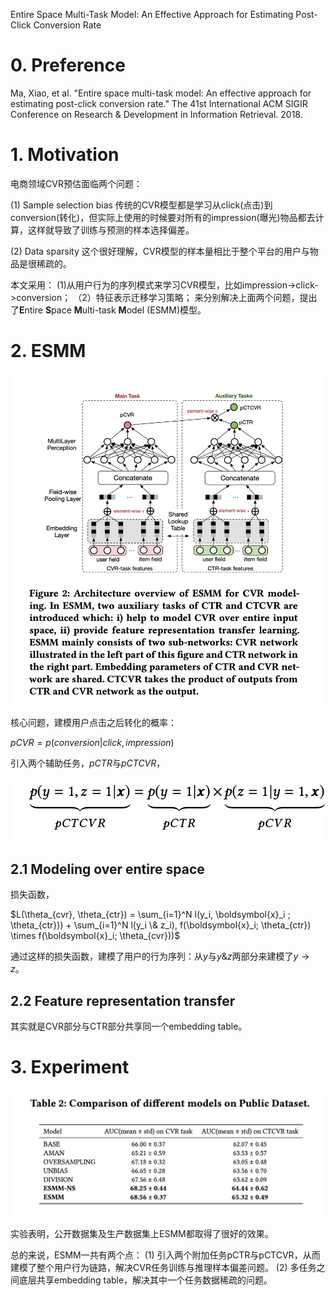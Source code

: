 Entire Space Multi-Task Model: An Effective Approach for Estimating Post-Click Conversion Rate

# 0. Preference
Ma, Xiao, et al. "Entire space multi-task model: An effective approach for estimating post-click conversion rate." The 41st International ACM SIGIR Conference on Research & Development in Information Retrieval. 2018.

# 1. Motivation
电商领域CVR预估面临两个问题：

(1) Sample selection bias
传统的CVR模型都是学习从click(点击)到conversion(转化)，但实际上使用的时候要对所有的impression(曝光)物品都去计算，这样就导致了训练与预测的样本选择偏差。

(2) Data sparsity 
这个很好理解，CVR模型的样本量相比于整个平台的用户与物品是很稀疏的。

本文采用：
(1)从用户行为的序列模式来学习CVR模型，比如impression->click->conversion；
（2）特征表示迁移学习策略；
来分别解决上面两个问题，提出了**E**ntire **S**pace **M**ulti-task **M**odel (ESMM)模型。

# 2. ESMM

<img src='images/esmm.jpg'>

核心问题，建模用户点击之后转化的概率：

$pCVR = p(conversion|click,impression)$

引入两个辅助任务，$pCTR$与$pCTCVR$，

<img src='images/esmm_pctcvr.jpg'>

## 2.1 Modeling over entire space

损失函数， 

$L(\theta_{cvr}, \theta_{ctr}) = \sum_{i=1}^N l(y_i, \boldsymbol{x}_i ; \theta_{ctr})) + \sum_{i=1}^N l(y_i \& z_i), f(\boldsymbol{x}_i; \theta_{ctr}) \times f(\boldsymbol{x}_i; \theta_{cvr}))$

通过这样的损失函数，建模了用户的行为序列：从$y$与$y \& z$两部分来建模了$y \rightarrow z$。

## 2.2 Feature representation transfer

其实就是CVR部分与CTR部分共享同一个embedding table。

# 3. Experiment

<img src='images/esmm_result.jpg'>

实验表明，公开数据集及生产数据集上ESMM都取得了很好的效果。

总的来说，ESMM一共有两个点：
(1) 引入两个附加任务pCTR与pCTCVR，从而建模了整个用户行为链路，解决CVR任务训练与推理样本偏差问题。
(2) 多任务之间底层共享embedding table，解决其中一个任务数据稀疏的问题。
